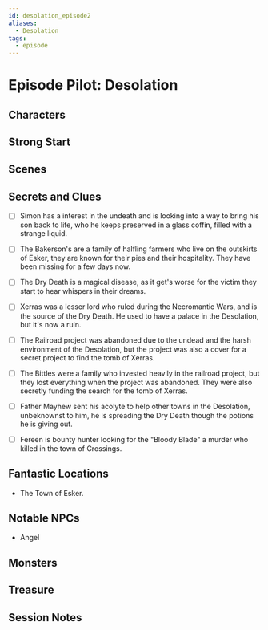 ```yaml
---
id: desolation_episode2
aliases:
  - Desolation
tags:
  - episode
---
```


# Episode Pilot: Desolation

## Characters

## Strong Start

## Scenes

## Secrets and Clues
- [ ] Simon has a interest in the undeath and is looking into a way to bring his son back to life, who he keeps preserved in a glass coffin, filled with a strange liquid.
- [ ] The Bakerson's are a family of halfling farmers who live on the outskirts of Esker, they are known for their pies and their hospitality. They have been missing for a few days now.
- [ ] The Dry Death is a magical disease, as it get's worse for the victim they start to hear whispers in their dreams.
- [ ] Xerras was a lesser lord who ruled during the Necromantic Wars, and is the source of the Dry Death. He used to have a palace in the Desolation, but it's now a ruin. 
- [ ] The Railroad project was abandoned due to the undead and the harsh environment of the Desolation, but the project was also a cover for a secret project to find the tomb of Xerras.
- [ ] The Bittles were a family who invested heavily in the railroad project, but they lost everything when the project was abandoned. They were also secretly funding the search for the tomb of Xerras.
- [ ] Father Mayhew sent his acolyte to help other towns in the Desolation, unbeknownst to him, he is spreading the Dry Death though the potions he is giving out.
- [ ] Fereen is bounty hunter looking for the "Bloody Blade" a murder who killed in the town of Crossings.


## Fantastic Locations
- The Town of Esker.

## Notable NPCs
- Angel



## Monsters


## Treasure


## Session Notes

